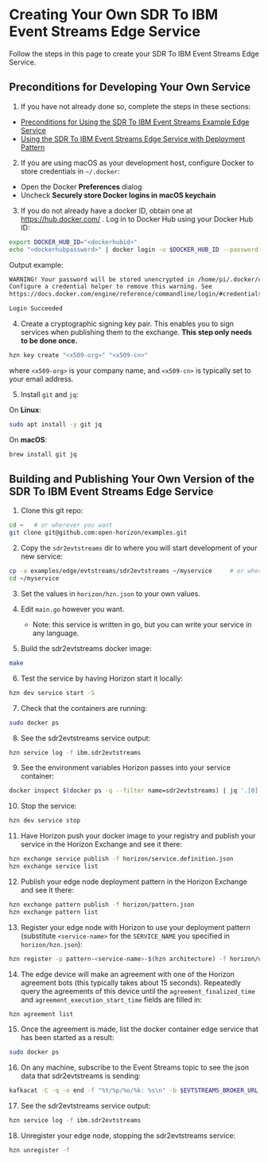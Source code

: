 # Creating Your Own SDR To IBM Event Streams Edge Service

Follow the steps in this page to create your SDR To IBM Event Streams Edge Service.

## Preconditions for Developing Your Own Service

1. If you have not already done so, complete the steps in these sections:

  - [Preconditions for Using the SDR To IBM Event Streams Example Edge Service](README.md#preconditions)
  - [Using the SDR To IBM Event Streams Edge Service with Deployment Pattern](README.md#using-sdr2evtstreams-pattern)

2. If you are using macOS as your development host, configure Docker to store credentials in `~/.docker`:

  - Open the Docker **Preferences** dialog
  - Uncheck **Securely store Docker logins in macOS keychain**

3. If you do not already have a docker ID, obtain one at https://hub.docker.com/ . Log in to Docker Hub using your Docker Hub ID:

  ```bash
  export DOCKER_HUB_ID="<dockerhubid>"
  echo "<dockerhubpassword>" | docker login -u $DOCKER_HUB_ID --password-stdin
  ```

  Output example:

  ```bash
  WARNING! Your password will be stored unencrypted in /home/pi/.docker/config.json.
  Configure a credential helper to remove this warning. See
  https://docs.docker.com/engine/reference/commandline/login/#credentials-store

  Login Succeeded
  ```

4. Create a cryptographic signing key pair. This enables you to sign services when publishing them to the exchange. **This step only needs to be done once.**

  ```bash
  hzn key create "<x509-org>" "<x509-cn>"
  ```

  where `<x509-org>` is your company name, and `<x509-cn>` is typically set to your email address.

5. Install `git` and `jq`:

  On **Linux**:

  ```bash
  sudo apt install -y git jq
  ```

  On **macOS**:

  ```bash
  brew install git jq
  ```


## <a id=building-your-own-sdr2evtstreams-pattern></a> Building and Publishing Your Own Version of the SDR To IBM Event Streams Edge Service

1. Clone this git repo:
```bash
cd ~   # or wherever you want
git clone git@github.com:open-horizon/examples.git
```

2. Copy the `sdr2evtstreams` dir to where you will start development of your new service:
```bash
cp -a examples/edge/evtstreams/sdr2evtstreams ~/myservice     # or wherever
cd ~/myservice
```

3. Set the values in `horizon/hzn.json` to your own values.

4. Edit `main.go` however you want.
    - Note: this service is written in go, but you can write your service in any language.

5. Build the sdr2evtstreams docker image:
```bash
make
```

6. Test the service by having Horizon start it locally:
```bash
hzn dev service start -S
```

7. Check that the containers are running:
```bash
sudo docker ps
```

8. See the sdr2evtstreams service output:
```bash
hzn service log -f ibm.sdr2evtstreams
```

9. See the environment variables Horizon passes into your service container:
```bash
docker inspect $(docker ps -q --filter name=sdr2evtstreams) | jq '.[0].Config.Env'
```

10. Stop the service:
```bash
hzn dev service stop
```

11. Have Horizon push your docker image to your registry and publish your service in the Horizon Exchange and see it there:
```bash
hzn exchange service publish -f horizon/service.definition.json
hzn exchange service list
```

12. Publish your edge node deployment pattern in the Horizon Exchange and see it there:
```bash
hzn exchange pattern publish -f horizon/pattern.json
hzn exchange pattern list
```

13. Register your edge node with Horizon to use your deployment pattern (substitute `<service-name>` for the `SERVICE_NAME` you specified in `horizon/hzn.json`):
```bash
hzn register -p pattern-<service-name>-$(hzn architecture) -f horizon/userinput.json
```

14. The edge device will make an agreement with one of the Horizon agreement bots (this typically takes about 15 seconds). Repeatedly query the agreements of this device until the `agreement_finalized_time` and `agreement_execution_start_time` fields are filled in:
```bash
hzn agreement list
```

15. Once the agreement is made, list the docker container edge service that has been started as a result:
```bash
sudo docker ps
```

16. On any machine, subscribe to the Event Streams topic to see the json data that sdr2evtstreams is sending:
```bash
kafkacat -C -q -o end -f "%t/%p/%o/%k: %s\n" -b $EVTSTREAMS_BROKER_URL -X api.version.request=true -X security.protocol=sasl_ssl -X sasl.mechanisms=PLAIN -X sasl.username=token -X sasl.password=$EVTSTREAMS_API_KEY -t $EVTSTREAMS_TOPIC
```

17. See the sdr2evtstreams service output:
```bash
hzn service log -f ibm.sdr2evtstreams
```

18. Unregister your edge node, stopping the sdr2evtstreams service:
```bash
hzn unregister -f
```
